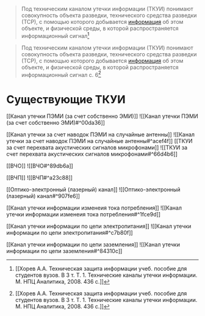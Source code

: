 > Под техническим каналом утечки информации (ТКУИ) понимают совокупность объекта разведки, технического средства разведки (ТСР), с помощью которого добывается [информация](Информация.md) об этом объекте, и физической среды, в которой распространяется информационный сигнал[^1]

>Под техническим каналом утечки информации (ТКУИ) понимают совокупность объекта разведки, технического средства разведки (ТСР), с помощью которого добывается [информация](Информация.md) об этом объекте, и физической среды, в которой распространяется информационный сигнал
>с. 6[^1]

# Существующие ТКУИ
[[Канал утечки ПЭМИ (за счет собственно ЭМИ)]]
![[Канал утечки ПЭМИ (за счет собственно ЭМИ)#^00da36]]    

[[Канал утечки за счет наводок ПЭМИ на случайные антенны]]
![[Канал утечки за счет наводок ПЭМИ на случайные антенны#^acef4f]]
[[ТКУИ за счет перехвата акустических сигналов микрофонами]]
![[ТКУИ за счет перехвата акустических сигналов микрофонами#^66d4b6]]

[[ВЧО]]
![[ВЧО#^89db6a]]

[[ВЧП]]
![[ВЧП#^a23c88]]

[[Оптико-электронный (лазерный) канал]]
![[Оптико-электронный (лазерный) канал#^907fe6]]

[[Канал утечки информации изменеия тока потребления]]
![[Канал утечки информации изменеия тока потребления#^1fce9d]]

[[Канал утечки информации по цепи электропитания]]
![[Канал утечки информации по цепи электропитания#^c7b80f]]

[[Канал утечки информации по цепи заземления]]
![[Канал утечки информации по цепи заземления#^84310c]]

[^1]:[[Хорев А.А. Техническая защита информации учеб. пособие для студентов вузов. В 3 т. Т. 1. Технические каналы утечки информации. М. НПЦ Аналитика, 2008. 436 с.]]
